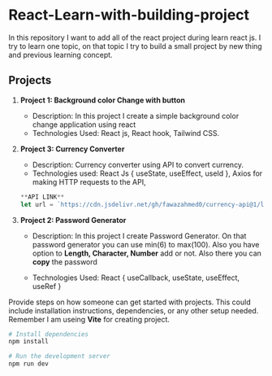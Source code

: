 # React-Learn-with-building-project
In this repository I want to add all of the react project during learn react js. I try to learn one topic, on that topic I try to build a small project by new thing and previous learning concept.

## Projects

1. **Project 1: Background color Change with button**
   - Description: In this project I create a simple background color change application using react
   - Technologies Used: React js, React hook, Tailwind CSS.


2. **Project 3: Currency Converter**
   - Description: Currency converter using API to convert currency.
   - Technologies used: React Js { useState, useEffect, useId }, Axios for making HTTP requests to the API,

   
   ```javascript
   **API LINK**
   let url = `https://cdn.jsdelivr.net/gh/fawazahmed0/currency-api@1/latest/currencies/${currency}.json`


3. **Project 2: Password Generator**
   - Description: In this project I create Password Generator. On that password generator you can use min(6) to max(100). Also you have option to **Length, Character, Number** add or not. Also there you can **copy** the password

   - Technologies Used: React { useCallback, useState, useEffect, useRef }
  



Provide steps on how someone can get started with projects. This could include installation instructions, dependencies, or any other setup needed. Remember I am useing **Vite** for creating project.

```bash
# Install dependencies
npm install

# Run the development server
npm run dev



